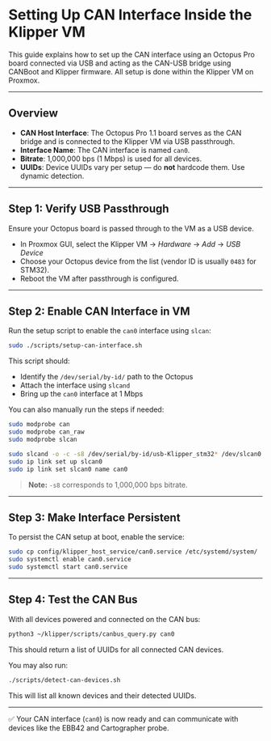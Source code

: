 # Setting Up CAN Interface Inside the Klipper VM

This guide explains how to set up the CAN interface using an Octopus Pro board connected via USB and acting as the CAN-USB bridge using CANBoot and Klipper firmware. All setup is done within the Klipper VM on Proxmox.

---

## Overview

* **CAN Host Interface**: The Octopus Pro 1.1 board serves as the CAN bridge and is connected to the Klipper VM via USB passthrough.
* **Interface Name**: The CAN interface is named `can0`.
* **Bitrate**: 1,000,000 bps (1 Mbps) is used for all devices.
* **UUIDs**: Device UUIDs vary per setup — do **not** hardcode them. Use dynamic detection.

---

## Step 1: Verify USB Passthrough

Ensure your Octopus board is passed through to the VM as a USB device.

* In Proxmox GUI, select the Klipper VM → *Hardware* → *Add* → *USB Device*
* Choose your Octopus device from the list (vendor ID is usually `0483` for STM32).
* Reboot the VM after passthrough is configured.

---

## Step 2: Enable CAN Interface in VM

Run the setup script to enable the `can0` interface using `slcan`:

```bash
sudo ./scripts/setup-can-interface.sh
```

This script should:

* Identify the `/dev/serial/by-id/` path to the Octopus
* Attach the interface using `slcand`
* Bring up the `can0` interface at 1 Mbps

You can also manually run the steps if needed:

```bash
sudo modprobe can
sudo modprobe can_raw
sudo modprobe slcan

sudo slcand -o -c -s8 /dev/serial/by-id/usb-Klipper_stm32* /dev/slcan0
sudo ip link set up slcan0
sudo ip link set slcan0 name can0
```

> **Note:** `-s8` corresponds to 1,000,000 bps bitrate.

---

## Step 3: Make Interface Persistent

To persist the CAN setup at boot, enable the service:

```bash
sudo cp config/klipper_host_service/can0.service /etc/systemd/system/
sudo systemctl enable can0.service
sudo systemctl start can0.service
```

---

## Step 4: Test the CAN Bus

With all devices powered and connected on the CAN bus:

```bash
python3 ~/klipper/scripts/canbus_query.py can0
```

This should return a list of UUIDs for all connected CAN devices.

You may also run:

```bash
./scripts/detect-can-devices.sh
```

This will list all known devices and their detected UUIDs.

---

✅ Your CAN interface (`can0`) is now ready and can communicate with devices like the EBB42 and Cartographer probe.

